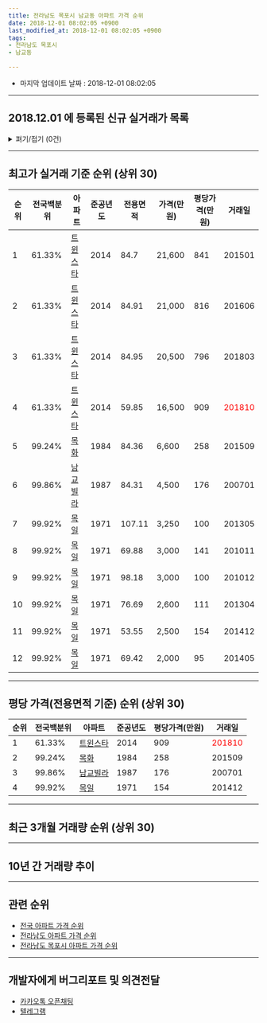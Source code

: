 ```yaml
---
title: 전라남도 목포시 남교동 아파트 가격 순위
date: 2018-12-01 08:02:05 +0900
last_modified_at: 2018-12-01 08:02:05 +0900
tags:
- 전라남도 목포시
- 남교동

---
```


* 마지막 업데이트 날짜 : 2018-12-01 08:02:05

---

## 2018.12.01 에 등록된 신규 실거래가 목록

<details>
<summary>펴기/접기 (0건)</summary>
<div markdown="1">

|아파트|전국백분위|준공년도|전용면적|가격(만원)|평당가격(만원)|거래일|
|---|---|---|---|---|---|---|
|없음|||||||


</div>
</details>

---

## 최고가 실거래 기준 순위 (상위 30)


|순위|전국백분위|아파트|준공년도|전용면적|가격(만원)|평당가격(만원)|거래일|
|---|---|---|---|---|---|---|---|
|1|61.33%|[트윈스타](https://search.naver.com/search.naver?query=%EC%A0%84%EB%9D%BC%EB%82%A8%EB%8F%84+%EB%AA%A9%ED%8F%AC%EC%8B%9C+%EB%82%A8%EA%B5%90%EB%8F%99+%ED%8A%B8%EC%9C%88%EC%8A%A4%ED%83%80)|2014|84.7|21,600|841|201501|
|2|61.33%|[트윈스타](https://search.naver.com/search.naver?query=%EC%A0%84%EB%9D%BC%EB%82%A8%EB%8F%84+%EB%AA%A9%ED%8F%AC%EC%8B%9C+%EB%82%A8%EA%B5%90%EB%8F%99+%ED%8A%B8%EC%9C%88%EC%8A%A4%ED%83%80)|2014|84.91|21,000|816|201606|
|3|61.33%|[트윈스타](https://search.naver.com/search.naver?query=%EC%A0%84%EB%9D%BC%EB%82%A8%EB%8F%84+%EB%AA%A9%ED%8F%AC%EC%8B%9C+%EB%82%A8%EA%B5%90%EB%8F%99+%ED%8A%B8%EC%9C%88%EC%8A%A4%ED%83%80)|2014|84.95|20,500|796|201803|
|4|61.33%|[트윈스타](https://search.naver.com/search.naver?query=%EC%A0%84%EB%9D%BC%EB%82%A8%EB%8F%84+%EB%AA%A9%ED%8F%AC%EC%8B%9C+%EB%82%A8%EA%B5%90%EB%8F%99+%ED%8A%B8%EC%9C%88%EC%8A%A4%ED%83%80)|2014|59.85|16,500|909|<span style="color:red">201810</span>|
|5|99.24%|[목화](https://search.naver.com/search.naver?query=%EC%A0%84%EB%9D%BC%EB%82%A8%EB%8F%84+%EB%AA%A9%ED%8F%AC%EC%8B%9C+%EB%82%A8%EA%B5%90%EB%8F%99+%EB%AA%A9%ED%99%94)|1984|84.36|6,600|258|201509|
|6|99.86%|[남교빌라](https://search.naver.com/search.naver?query=%EC%A0%84%EB%9D%BC%EB%82%A8%EB%8F%84+%EB%AA%A9%ED%8F%AC%EC%8B%9C+%EB%82%A8%EA%B5%90%EB%8F%99+%EB%82%A8%EA%B5%90%EB%B9%8C%EB%9D%BC)|1987|84.31|4,500|176|200701|
|7|99.92%|[목일](https://search.naver.com/search.naver?query=%EC%A0%84%EB%9D%BC%EB%82%A8%EB%8F%84+%EB%AA%A9%ED%8F%AC%EC%8B%9C+%EB%82%A8%EA%B5%90%EB%8F%99+%EB%AA%A9%EC%9D%BC)|1971|107.11|3,250|100|201305|
|8|99.92%|[목일](https://search.naver.com/search.naver?query=%EC%A0%84%EB%9D%BC%EB%82%A8%EB%8F%84+%EB%AA%A9%ED%8F%AC%EC%8B%9C+%EB%82%A8%EA%B5%90%EB%8F%99+%EB%AA%A9%EC%9D%BC)|1971|69.88|3,000|141|201011|
|9|99.92%|[목일](https://search.naver.com/search.naver?query=%EC%A0%84%EB%9D%BC%EB%82%A8%EB%8F%84+%EB%AA%A9%ED%8F%AC%EC%8B%9C+%EB%82%A8%EA%B5%90%EB%8F%99+%EB%AA%A9%EC%9D%BC)|1971|98.18|3,000|100|201012|
|10|99.92%|[목일](https://search.naver.com/search.naver?query=%EC%A0%84%EB%9D%BC%EB%82%A8%EB%8F%84+%EB%AA%A9%ED%8F%AC%EC%8B%9C+%EB%82%A8%EA%B5%90%EB%8F%99+%EB%AA%A9%EC%9D%BC)|1971|76.69|2,600|111|201304|
|11|99.92%|[목일](https://search.naver.com/search.naver?query=%EC%A0%84%EB%9D%BC%EB%82%A8%EB%8F%84+%EB%AA%A9%ED%8F%AC%EC%8B%9C+%EB%82%A8%EA%B5%90%EB%8F%99+%EB%AA%A9%EC%9D%BC)|1971|53.55|2,500|154|201412|
|12|99.92%|[목일](https://search.naver.com/search.naver?query=%EC%A0%84%EB%9D%BC%EB%82%A8%EB%8F%84+%EB%AA%A9%ED%8F%AC%EC%8B%9C+%EB%82%A8%EA%B5%90%EB%8F%99+%EB%AA%A9%EC%9D%BC)|1971|69.42|2,000|95|201405|


---

## 평당 가격(전용면적 기준) 순위 (상위 30)


|순위|전국백분위|아파트|준공년도|평당가격(만원)|거래일|
|---|---|---|---|---|---|
|1|61.33%|[트윈스타](https://search.naver.com/search.naver?query=%EC%A0%84%EB%9D%BC%EB%82%A8%EB%8F%84+%EB%AA%A9%ED%8F%AC%EC%8B%9C+%EB%82%A8%EA%B5%90%EB%8F%99+%ED%8A%B8%EC%9C%88%EC%8A%A4%ED%83%80)|2014|909|<span style="color:red">201810</span>|
|2|99.24%|[목화](https://search.naver.com/search.naver?query=%EC%A0%84%EB%9D%BC%EB%82%A8%EB%8F%84+%EB%AA%A9%ED%8F%AC%EC%8B%9C+%EB%82%A8%EA%B5%90%EB%8F%99+%EB%AA%A9%ED%99%94)|1984|258|201509|
|3|99.86%|[남교빌라](https://search.naver.com/search.naver?query=%EC%A0%84%EB%9D%BC%EB%82%A8%EB%8F%84+%EB%AA%A9%ED%8F%AC%EC%8B%9C+%EB%82%A8%EA%B5%90%EB%8F%99+%EB%82%A8%EA%B5%90%EB%B9%8C%EB%9D%BC)|1987|176|200701|
|4|99.92%|[목일](https://search.naver.com/search.naver?query=%EC%A0%84%EB%9D%BC%EB%82%A8%EB%8F%84+%EB%AA%A9%ED%8F%AC%EC%8B%9C+%EB%82%A8%EA%B5%90%EB%8F%99+%EB%AA%A9%EC%9D%BC)|1971|154|201412|


---

## 최근 3개월 거래량 순위 (상위 30)


<div style="width:100%;">
    <canvas id="deal_count_ranking" height="250"></canvas>
</div>


<script>
new Chart(document.getElementById("deal_count_ranking"), {
    type: 'horizontalBar',
    data: {
        labels: ['트윈스타'],
        datasets: [{
            label: '실거래 수',
            data: [2],
            borderColor: "rgba(255, 0, 128, 1)",
            backgroundColor: "rgba(255, 0, 128, 0.5)",
            fill: false,
        }]
    },
    options: {
        responsive: true,
        title: {
            display: true,
            text: '최근 3개월 거래량 순위'
        },
        tooltips: {
            mode: 'index',
            intersect: false,
            callbacks: {
                title: function(tooltipItems, data) {
                    return "실거래 수:";
                },
                label: function(tooltipItem, data) {
                    return data.labels[tooltipItem.index] + ": " + tooltipItem.xLabel;
                }
            }
        },
        hover: {
            mode: 'nearest',
            intersect: true
        },
        scales: {
            xAxes: [{
                display: true,
                scaleLabel: {
                    display: true,
                    labelString: '실거래 수'
                },
                ticks: {
                    suggestedMin: 0,
                }
            }],
            yAxes: [{
                display: true,
                ticks: {
                    autoSkip: false,
                    callback: function(value, index, values) {
                        if (value.length > 15)
                            return value.substr(0, 13) + "...";
                        else
                            return value;
                    }
                },
                scaleLabel: {
                    display: false,
                }
            }]
        }
    }
});

</script>


---

## 10년 간 거래량 추이


<div style="width:100%;">
    <canvas id="deal_progress" height="250"></canvas>
</div>

<script>
new Chart(document.getElementById("deal_progress"), {
    type: 'line',
    data: {
        labels: ['200812','200901','200902','200903','200904','200905','200906','200907','200908','200909','200910','200911','200912','201001','201002','201003','201004','201005','201006','201007','201008','201009','201010','201011','201012','201101','201102','201103','201104','201105','201106','201107','201108','201109','201110','201111','201112','201201','201202','201203','201204','201205','201206','201207','201208','201209','201210','201211','201212','201301','201302','201303','201304','201305','201306','201307','201308','201309','201310','201311','201312','201401','201402','201403','201404','201405','201406','201407','201408','201409','201410','201411','201412','201501','201502','201503','201504','201505','201506','201507','201508','201509','201510','201511','201512','201601','201602','201603','201604','201605','201606','201607','201608','201609','201610','201611','201612','201701','201702','201703','201704','201705','201706','201707','201708','201709','201710','201711','201712','201801','201802','201803','201804','201805','201806','201807','201808','201809','201810','201811','201812'],
        datasets: [{
            label: '실거래 수',
            pointRadius: 1,
            data: [0, 0, 0, 0, 0, 0, 0, 0, 0, 0, 0, 0, 1, 0, 1, 0, 0, 0, 0, 0, 0, 1, 0, 1, 2, 0, 0, 0, 0, 1, 0, 0, 0, 0, 0, 0, 1, 0, 0, 0, 0, 0, 0, 0, 1, 0, 0, 0, 0, 0, 0, 0, 1, 2, 0, 0, 0, 0, 0, 0, 0, 0, 1, 0, 0, 1, 0, 0, 0, 7, 1, 2, 1, 4, 2, 1, 0, 3, 0, 4, 1, 2, 0, 1, 1, 2, 3, 2, 0, 2, 1, 1, 0, 0, 6, 14, 6, 6, 2, 0, 2, 0, 1, 2, 0, 1, 1, 0, 0, 1, 1, 1, 0, 0, 1, 0, 1, 0, 1, 1, 0],
            borderColor: "rgba(255, 201, 14, 1)",
            backgroundColor: "rgba(255, 201, 14, 0.5)",
            fill: true,
        }]
    },
    options: {
        responsive: true,
        title: {
            display: true,
            text: '10년간 거래량 추이'
        },
        tooltips: {
            mode: 'index',
            intersect: false,
        },
        hover: {
            mode: 'nearest',
            intersect: true
        },
        scales: {
            xAxes: [{
                display: true,
                scaleLabel: {
                    display: true,
                    labelString: '년/월'
                }
            }],
            yAxes: [{
                display: true,
                ticks: {
                    suggestedMin: 0,
                },
                scaleLabel: {
                    display: true,
                    labelString: '실거래 수'
                }
            }]
        }
    }
});

</script>


---

## 관련 순위

- [전국 아파트 가격 순위](https://inasie.github.io/apt-ranking/전국)
- [전라남도 아파트 가격 순위](https://inasie.github.io/apt-ranking/전라남도)
- [전라남도 목포시 아파트 가격 순위](https://inasie.github.io/apt-ranking/전라남도-목포시)


---

## 개발자에게 버그리포트 및 의견전달

- [카카오톡 오픈채팅](https://open.kakao.com/o/gLJUAP4)
- [텔레그램](https://t.me/inasie)

